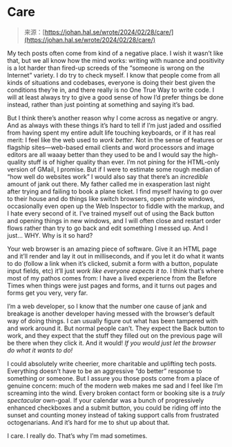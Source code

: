 <!--yml
category: 未分类
date: 2024-05-27 14:57:44
-->

# Care

> 来源：[https://johan.hal.se/wrote/2024/02/28/care/](https://johan.hal.se/wrote/2024/02/28/care/)

My tech posts often come from kind of a negative place. I wish it wasn’t like that, but we all know how the mind works: writing with nuance and positivity is a lot harder than fired-up screeds of the “someone is wrong on the Internet” variety. I do try to check myself. I know that people come from all kinds of situations and codebases, everyone is doing their best given the conditions they’re in, and there really is no One True Way to write code. I will at least always try to give a good sense of how I’d prefer things be done instead, rather than just pointing at something and saying it’s bad.

But I think there’s another reason why I come across as negative or angry. And as always with these things it’s hard to tell if I’m just jaded and ossified from having spent my entire adult life touching keyboards, or if it has real merit: I feel like the web used to *work better*. Not in the sense of features or flagship sites—web-based email clients and word processors and image editors are all waaay better than they used to be and I would say the high-quality stuff is of higher quality than ever. I’m not pining for the HTML-only version of GMail, I promise. But if I were to estimate some rough median of “how well do websites work” I would also say that there’s an *incredible* amount of jank out there. My father called me in exasperation last night after trying and failing to book a plane ticket. I find myself having to go over to their house and do things like switch browsers, open private windows, occasionally even open up the Web Inspector to fiddle with the markup, and I hate every second of it. I’ve trained myself out of using the Back button and opening things in new windows, and I will often close and restart order flows rather than try to go back and edit something I messed up. And I just… WHY. Why is it so hard?

Your web browser is an amazing piece of software. Give it an HTML page and it’ll render and lay it out in milliseconds, and if you let it do what it wants to do (follow a link when it’s clicked, submit a form with a button, populate input fields, etc) it’ll just *work like everyone expects it to*. I think that’s where most of my pathos comes from: I have a lived experience from the Before Times when things were just pages and forms, and it turns out pages and forms get you very, very far.

I’m a web developer, so I know that the number one cause of jank and breakage is another developer having messed with the browser’s default way of doing things. I can usually figure out what has been tampered with and work around it. But normal people can’t. They expect the Back button to work, and they expect that the stuff they filled out on the previous page will be there when they click it. And it would! *If you would just let the browser do what it wants to do!*

I could absolutely write cheerier, more charitable and uplifting tech posts. Everything doesn’t have to be an aggressive “do better” response to something or someone. But I assure you those posts come from a place of genuine concern: much of the modern web makes me sad and I feel like I’m screaming into the wind. Every broken contact form or booking site is a *truly spectacular* own-goal. If your calendar was a bunch of progressively enhanced checkboxes and a submit button, you could be riding off into the sunset and counting money instead of taking support calls from frustrated octogenarians. And it’s hard for me to shut up about that.

I care. I really do. That’s why I’m mad sometimes.